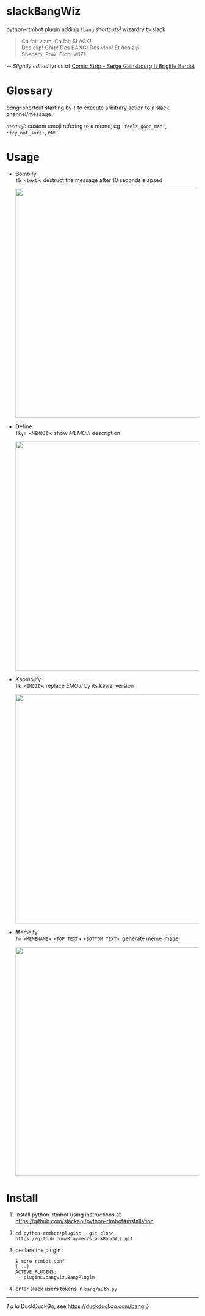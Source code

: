 # slackBangWiz
python-rtmbot plugin adding `!bang` shortcuts<sup id="a1">[1](#f1)</sup> wizardry to slack

> Ca fait vlam! Ca fait SLACK!  
> Des clip! Crap! Des BANG! Des vlop! Et des zip!   
> Shebam! Pow! Blop! WIZ!  

-- *Slightly edited* lyrics of [Comic Strip - Serge Gainsbourg ft Brigitte Bardot](https://www.youtube.com/watch?v=22Uf4-khGAk) 

# Glossary

_bang:_ shortcut starting by `!` to execute arbitrary action to a slack channel/message

_memoji:_ custom emoji refering to a meme, eg `:feels_good_man:`, `:fry_not_sure:`, etc 

# Usage

- **B**ombify.   
  `!b <text>`: destruct the message after 10 seconds elapsed

  <img src=https://raw.githubusercontent.com/Kraymer/bulkdata/master/emobomb.gif width=600>

- **D**efine.  
  `!kym <MEMOJI>`: show *MEMOJI* description 

  <img src=https://i.imgur.com/Qs0BY1L.png width=600>
  
- **K**aomojify.  
  `!k <EMOJI>`: replace *EMOJI* by its kawai version

  <img src=https://thumbs.gfycat.com/CavernousLikableFrigatebird-size_restricted.gif width=600>

- **M**emeify.  
  `!m <MEMENAME> <TOP TEXT> <BOTTOM TEXT>`: generate meme image

  <img src=https://raw.githubusercontent.com/Kraymer/bulkdata/master/ezgif-5-3974dd57a36e.gif width=600>


# Install

1. Install python-rtmbot using instructions at https://github.com/slackapi/python-rtmbot#installation
2. `cd python-rtmbot/plugins ; git clone https://github.com/Kraymer/slackBangWiz.git`
3. declare the plugin : 

   ~~~~
   $ more rtmbot.conf
   [...]
   ACTIVE_PLUGINS:
    - plugins.bangwiz.BangPlugin
   ~~~~
 
 4. enter slack users tokens in `bang/auth.py`
 
 
 ---
<i id="f1">1</i> *à la* DuckDuckGo, see https://duckduckgo.com/bang [⤸](#a1) 

